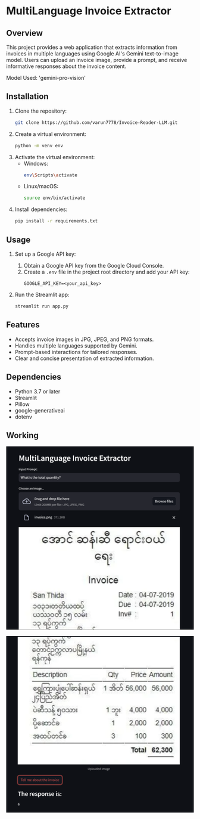  # MultiLanguage Invoice Extractor

## Overview

This project provides a web application that extracts information from invoices in multiple languages using Google AI's Gemini text-to-image model. Users can upload an invoice image, provide a prompt, and receive informative responses about the invoice content.

Model Used: 'gemini-pro-vision'

## Installation

1. Clone the repository:
   ```bash
   git clone https://github.com/varun7778/Invoice-Reader-LLM.git
   ```
2. Create a virtual environment:
   ```bash
   python -m venv env
   ```
3. Activate the virtual environment:
   - Windows:
     ```bash
     env\Scripts\activate
     ```
   - Linux/macOS:
     ```bash
     source env/bin/activate
     ```
4. Install dependencies:
   ```bash
   pip install -r requirements.txt
   ```

## Usage

1. Set up a Google API key:
   1. Obtain a Google API key from the Google Cloud Console.
   2. Create a `.env` file in the project root directory and add your API key:
      ```
      GOOGLE_API_KEY=<your_api_key>
      ```

2. Run the Streamlit app:
   ```bash
   streamlit run app.py
   ```

## Features

- Accepts invoice images in JPG, JPEG, and PNG formats.
- Handles multiple languages supported by Gemini.
- Prompt-based interactions for tailored responses.
- Clear and concise presentation of extracted information.

## Dependencies

- Python 3.7 or later
- Streamlit
- Pillow
- google-generativeai
- dotenv

## Working

![alt text](img/1.png)

![alt text](https://github.com/varun7778/Invoice-Reader-LLM/blob/5ad4ae8a6fe4d58d7b3fdfb90214229c52d21b9d/img/2.png)
